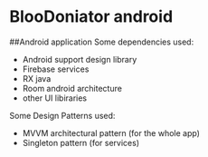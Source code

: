 # BlooDoniator android

##Android application
Some dependencies used: <br>
<ul>
	<li>Android support design library</li>
	<li>Firebase services</li>
	<li>RX java</li>
	<li>Room android architecture
	<li>other UI libiraries</li>
</ul>


Some Design Patterns used: <br>
<ul>
	<li>MVVM architectural pattern (for the whole app)</li>
	<li>Singleton pattern (for services)</li>
</ul>
